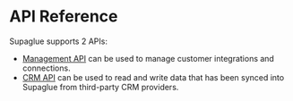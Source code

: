 # API Reference

Supaglue supports 2 APIs:

* [Management API](mgmt/supaglue-management-api) can be used to manage customer integrations and connections.
* [CRM API](crm/supaglue-crm-api) can be used to read and write data that has been synced into Supaglue from third-party CRM providers.

